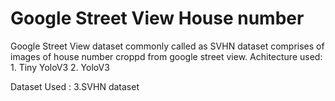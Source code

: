 # Google Street View House number 
Google Street View dataset commonly called as SVHN dataset comprises of images of house number croppd from google street view.
Achitecture used: 1. Tiny YoloV3
                  2. YoloV3
                  
Dataset Used :
              3.SVHN dataset
